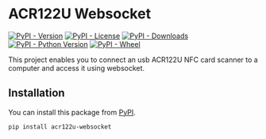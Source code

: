 # ACR122U Websocket

[![PyPI - Version](https://img.shields.io/pypi/v/acr122u-websocket)](https://pypi.org/project/acr122u-websocket/)
[![PyPI - License](https://img.shields.io/pypi/l/acr122u-websocket)](https://pypi.org/project/acr122u-websocket/)
[![PyPI - Downloads](https://img.shields.io/pypi/dm/acr122u-websocket)](https://pypi.org/project/acr122u-websocket/)
[![PyPI - Python Version](https://img.shields.io/pypi/pyversions/acr122u-websocket)](https://pypi.org/project/acr122u-websocket/)
[![PyPI - Wheel](https://img.shields.io/pypi/wheel/acr122u-websocket)](https://pypi.org/project/acr122u-websocket/)

This project enables you to connect an usb ACR122U NFC card scanner to a computer and access it using websocket.

## Installation
You can install this package from [PyPI](https://pypi.org/project/acr122u-websocket/).

```shell
pip install acr122u-websocket
```
